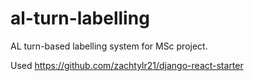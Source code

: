 # al-turn-labelling
AL turn-based labelling system for MSc project.

Used https://github.com/zachtylr21/django-react-starter
